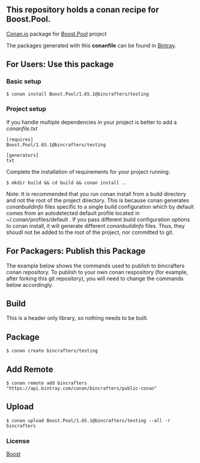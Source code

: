 ## This repository holds a conan recipe for Boost.Pool.

[Conan.io](https://conan.io) package for [Boost.Pool](https://github.com/Boostorg/Pool) project

The packages generated with this **conanfile** can be found in [Bintray](https://bintray.com/bincrafters/public-conan/Boost.Pool%3Abincrafters).

## For Users: Use this package

### Basic setup

    $ conan install Boost.Pool/1.65.1@bincrafters/testing

### Project setup

If you handle multiple dependencies in your project is better to add a *conanfile.txt*

    [requires]
    Boost.Pool/1.65.1@bincrafters/testing

    [generators]
    txt

Complete the installation of requirements for your project running:</small></span>

    $ mkdir build && cd build && conan install ..
	
Note: It is recommended that you run conan install from a build directory and not the root of the project directory.  This is because conan generates *conanbuildinfo* files specific to a single build configuration which by default comes from an autodetected default profile located in ~/.conan/profiles/default .  If you pass different build configuration options to conan install, it will generate different *conanbuildinfo* files.  Thus, they shoudl not be added to the root of the project, nor committed to git. 

## For Packagers: Publish this Package

The example below shows the commands used to publish to bincrafters conan repository. To publish to your own conan respository (for example, after forking this git repository), you will need to change the commands below accordingly. 

## Build  

This is a header only library, so nothing needs to be built.

## Package 

    $ conan create bincrafters/testing
	
## Add Remote

	$ conan remote add bincrafters "https://api.bintray.com/conan/bincrafters/public-conan"

## Upload

    $ conan upload Boost.Pool/1.65.1@bincrafters/testing --all -r bincrafters

### License
[Boost](LICENSE)
